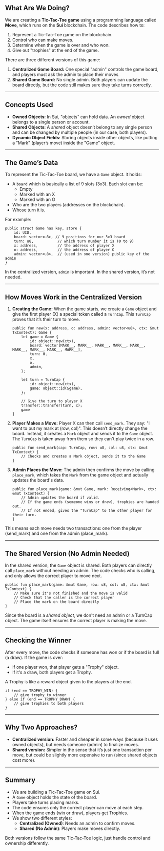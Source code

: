 ## What Are We Doing?

We are creating a **Tic-Tac-Toe game** using a programming language called **Move**, which runs on the **Sui** blockchain. The code describes how to:

1. Represent a Tic-Tac-Toe game on the blockchain.
2. Control who can make moves.
3. Determine when the game is over and who won.
4. Give out "trophies" at the end of the game.

There are three different versions of this game:

1. **Centralized Game Board:** One special "admin" controls the game board, and players must ask the admin to place their moves.
2. **Shared Game Board:** No single admin. Both players can update the board directly, but the code still makes sure they take turns correctly.

---

## Concepts Used

- **Owned Objects:** In Sui, "objects" can hold data. An *owned* object belongs to a single person or account.
- **Shared Objects:** A *shared* object doesn’t belong to any single person and can be changed by multiple people (in our case, both players).
- **Dynamic Object Fields:** Storing objects inside other objects, like putting a "Mark" (player’s move) inside the "Game" object.

---

## The Game’s Data

To represent the Tic-Tac-Toe board, we have a `Game` object. It holds:

- A `board` which is basically a list of 9 slots (3x3). Each slot can be:
  - Empty
  - Marked with an X
  - Marked with an O
- Who are the two players (addresses on the blockchain).
- Whose turn it is.

For example:

```move
public struct Game has key, store {
    id: UID,
    board: vector<u8>, // 9 positions for our 3x3 board
    turn: u8,           // which turn number it is (0 to 9)
    x: address,         // the address of player X
    o: address,         // the address of player O
    admin: vector<u8>,  // (used in one version) public key of the admin
}
```

In the centralized version, `admin` is important. In the shared version, it’s not needed.

---

## How Moves Work in the Centralized Version

1. **Creating the Game:**
   When the game starts, we create a `Game` object and give the first player (X) a special token called a `TurnCap`. This `TurnCap` proves that it’s their turn to move.

   ```move
   public fun new(x: address, o: address, admin: vector<u8>, ctx: &mut TxContext): Game {
       let game = Game {
           id: object::new(ctx),
           board: vector[MARK__, MARK__, MARK__, MARK__, MARK__, MARK__, MARK__, MARK__, MARK__],
           turn: 0,
           x,
           o,
           admin,
       };

       let turn = TurnCap {
           id: object::new(ctx),
           game: object::id(&game),
       };

       // Give the turn to player X
       transfer::transfer(turn, x);
       game
   }
   ```

2. **Player Makes a Move:**
   Player X can then call `send_mark`. They say: "I want to put my mark at (row, col)". This doesn’t directly change the board. Instead, it creates a `Mark` object and sends it to the `Game` object. The `TurnCap` is taken away from them so they can't play twice in a row.

   ```move
   public fun send_mark(cap: TurnCap, row: u8, col: u8, ctx: &mut TxContext) {
       // Checks and creates a Mark object, sends it to the Game
   }
   ```

3. **Admin Places the Move:**
   The admin then confirms the move by calling `place_mark`, which takes the `Mark` from the game object and actually updates the board's data.

   ```move
   public fun place_mark(game: &mut Game, mark: Receiving<Mark>, ctx: &mut TxContext) {
       // Admin updates the board if valid.
       // If the game ends (someone wins or draw), trophies are handed out.
       // If not ended, gives the "TurnCap" to the other player for their turn.
   }
   ```

This means each move needs two transactions: one from the player (send_mark) and one from the admin (place_mark).

---

## The Shared Version (No Admin Needed)

In the shared version, the `Game` object is shared. Both players can directly call `place_mark` without needing an admin. The code checks who is calling, and only allows the correct player to move next.

```move
public fun place_mark(game: &mut Game, row: u8, col: u8, ctx: &mut TxContext) {
    // Make sure it's not finished and the move is valid
    // Check that the caller is the correct player
    // Place the mark on the board directly
}
```

Since the board is a *shared object*, we don't need an admin or a TurnCap object. The game itself ensures the correct player is making the move.

---

## Checking the Winner

After every move, the code checks if someone has won or if the board is full (a draw). If the game is over:

- If one player won, that player gets a "Trophy" object.
- If it's a draw, both players get a Trophy.

A Trophy is like a reward object given to the players at the end.

```move
if (end == TROPHY_WIN) {
    // give trophy to winner
} else if (end == TROPHY_DRAW) {
    // give trophies to both players
}
```

---

## Why Two Approaches?

- **Centralized version:** Faster and cheaper in some ways (because it uses owned objects), but needs someone (admin) to finalize moves.
- **Shared version:** Simpler in the sense that it’s just one transaction per move, but could be slightly more expensive to run (since shared objects cost more).

---

## Summary

- We are building a Tic-Tac-Toe game on Sui.
- A `Game` object holds the state of the board.
- Players take turns placing marks.
- The code ensures only the correct player can move at each step.
- When the game ends (win or draw), players get Trophies.
- We show two different styles:
  - **Centralized (Owned)**: Needs an admin to confirm moves.
  - **Shared (No Admin)**: Players make moves directly.

Both versions follow the same Tic-Tac-Toe logic, just handle control and ownership differently.